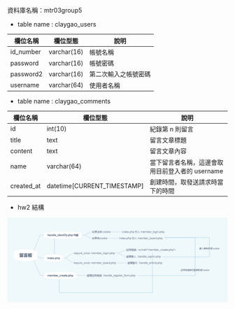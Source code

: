 資料庫名稱：mtr03group5

- table name : claygao_users

| 欄位名稱 | 欄位型態 | 說明 |
|----------|----------|------|
|  id_number  |  varchar(16)   | 帳號名稱    |
| password |  varchar(16) | 帳號密碼 |
| password2 |  varchar(16) | 第二次輸入之帳號密碼 |
| username |  varchar(64) | 使用者名稱 |

 - table name : claygao_comments

 | 欄位名稱 | 欄位型態 | 說明 |
|----------|----------|------|
|  id |  int(10)   | 紀錄第 n 則留言    |
| title |  text | 留言文章標題 |
| content |  text | 留言文章內容 |
| name |  varchar(64) | 當下留言者名稱，這邊會取用目前登入者的 username |
| created_at | datetime[CURRENT_TIMESTAMP] | 創建時間，取發送請求時當下的時間 |

- hw2 結構

![](tree.png)
